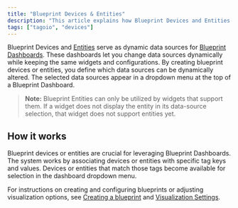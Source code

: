 ```yaml
---
title: "Blueprint Devices & Entities"
description: "This article explains how Blueprint Devices and Entities function as dynamic data sources for Blueprint Dashboards, how they appear for selection, and important usage notes for widgets that support entities."
tags: ["tagoio", "devices"]
---
```


Blueprint Devices and [Entities](link-to-entities) serve as dynamic data sources for [Blueprint Dashboards](link-to-blueprint-dashboards). These dashboards let you change data sources dynamically while keeping the same widgets and configurations. By creating blueprint devices or entities, you define which data sources can be dynamically altered. The selected data sources appear in a dropdown menu at the top of a Blueprint Dashboard.

<!-- Image placeholder removed for build -->

> **Note:** Blueprint Entities can only be utilized by widgets that support them. If a widget does not display the entity in its data-source selection, that widget does not support entities yet.

## How it works
Blueprint devices or entities are crucial for leveraging Blueprint Dashboards. The system works by associating devices or entities with specific tag keys and values. Devices or entities that match those tags become available for selection in the dashboard dropdown menu.

For instructions on creating and configuring blueprints or adjusting visualization options, see [Creating a blueprint](link-to-creating-a-blueprint) and [Visualization Settings](link-to-visualization-settings).